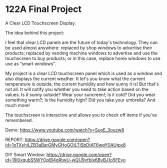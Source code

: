 # 122A Final Project

A Clear LCD Touchscreen Display.


The idea behind this project: 

I feel that clear LCD panels are the future of today's technology. They can be used almost anywhere: replaced by shop windows to advertise their products; replaced by vending machine windows to advertise and use the touchscreen to buy products; or in this case, replace home windows to use use as “smart windows”.

My project is a clear LCD touchscreen panel which is used as a window and also displays the current weather. It let's you know what the current temperature is outside, the current humidity and how sunny it is! But that's not all. It will notify you whether you need to take action based on the values. Is it sunny outside? Wear your suncreen!; Is it cold? Did you wear something warm?; Is the humidity high? Did you take your umbrella? And much more!

The touchscreen is interactive and allows you to check off items if you've remembered.

Demo: https://www.youtube.com/watch?v=SuoE_3ouzw8 

REPORT: https://drive.google.com/open?id=1oTXyhiLZB3aBarGMyGHoGOILTiSbDtAT6wpY0AUtpx8

DIY Smart Window: https://drive.google.com/open?id=19I0xqubS5WYOplB4gRtwU-wQU9vfbIx6ByBJ1o5FEyo 
